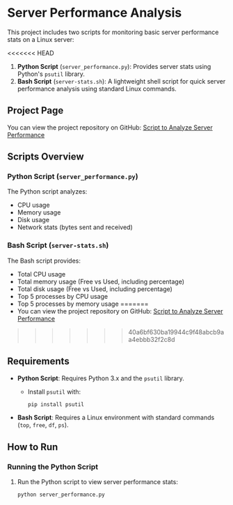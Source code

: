 # Server Performance Analysis

This project includes two scripts for monitoring basic server performance stats on a Linux server:

<<<<<<< HEAD
1. **Python Script** (`server_performance.py`): Provides server stats using Python's `psutil` library.
2. **Bash Script** (`server-stats.sh`): A lightweight shell script for quick server performance analysis using standard Linux commands.

## Project Page

You can view the project repository on GitHub: [Script to Analyze Server Performance](https://github.com/Drbone01/Script-to-Analyze-Server-Performance.git)

## Scripts Overview

### Python Script (`server_performance.py`)

The Python script analyzes:
- CPU usage
- Memory usage
- Disk usage
- Network stats (bytes sent and received)

### Bash Script (`server-stats.sh`)

The Bash script provides:
- Total CPU usage
- Total memory usage (Free vs Used, including percentage)
- Total disk usage (Free vs Used, including percentage)
- Top 5 processes by CPU usage
- Top 5 processes by memory usage
=======
- You can view the project repository on GitHub: [Script to Analyze Server Performance](https://github.com/Drbone01/Script-to-Analyze-Server-Performance.git)
>>>>>>> 40a6bf630ba19944c9f48abcb9aa4ebbb32f2c8d

## Requirements

- **Python Script**: Requires Python 3.x and the `psutil` library.
  - Install `psutil` with:
    ```bash
    pip install psutil
    ```

- **Bash Script**: Requires a Linux environment with standard commands (`top`, `free`, `df`, `ps`).

## How to Run

### Running the Python Script

1. Run the Python script to view server performance stats:
   ```bash
   python server_performance.py
